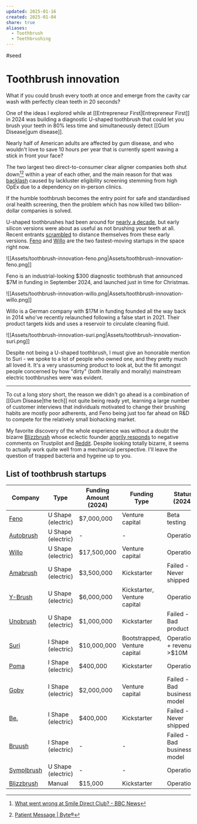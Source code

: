 ```yaml
---
updated: 2025-01-16
created: 2025-01-04
share: true
aliases:
  - Toothbrush
  - Teethbrushing
---
```

#seed 

# Toothbrush innovation

What if you could brush every tooth at once and emerge from the cavity car wash with perfectly clean teeth in 20 seconds?

One of the ideas I explored while at [[Entrepreneur First|Entrepreneur First]] in 2024 was building a diagnostic U-shaped toothbrush that could let you brush your teeth in 80% less time and simultaneously detect [[Gum Disease|gum disease]].

Nearly half of American adults are affected by gum disease, and who wouldn't love to save 10 hours per year that is currently spent waving a stick in front your face?

The two largest two direct-to-consumer clear aligner companies both shut down[^1][^2] within a year of each other, and the main reason for that was [backlash](https://hindenburgresearch.com/smiledirectclub-moving-fast-and-breaking-things-in-peoples-mouths/) caused by lackluster eligibility screening stemming from high OpEx due to a dependency on in-person clinics.

If the humble toothbrush becomes the entry point for safe and standardised oral health screening, then the problem which has now killed two billion-dollar companies is solved.

U-shaped toothbrushes had been around for [nearly a decade](https://www.kickstarter.com/projects/amabrush/amabrush-worlds-first-automatic-toothbrush), but early silicon versions were about as useful as not brushing your teeth at all. Recent entrants [scrambled](https://y-brush.co/blogs/electric-toothbrush/nylon-or-silicone-who-cares-most-for-your-teeth) to distance themselves from these early versions. [Feno](https://feno.co/) and [Willo](https://willo.com/) are the two fastest-moving startups in the space right now. 

![[Assets/toothbrush-innovation-feno.png|Assets/toothbrush-innovation-feno.png]]

Feno is an industrial-looking $300 diagnostic toothbrush that announced $7M in funding in September 2024, and launched just in time for Christmas. 

![[Assets/toothbrush-innovation-willo.png|Assets/toothbrush-innovation-willo.png]]

Willo is a German company with $17M in funding founded all the way back in 2014 who've recently relaunched following a false start in 2021. Their product targets kids and uses a reservoir to circulate cleaning fluid.

![[Assets/toothbrush-innovation-suri.png|Assets/toothbrush-innovation-suri.png]]

Despite not being a U-shaped toothbrush, I must give an honorable mention to Suri - we spoke to a lot of people who owned one, and they pretty much all loved it. It's a very unassuming product to look at, but the fit amongst people concerned by how "dirty" (both literally and morally) mainstream electric toothbrushes were was evident.

---

To cut a long story short, the reason we didn't go ahead is a combination of [[Gum Disease|the tech]] not quite being ready yet, learning a large number of customer interviews that individuals motivated to change their brushing habits are mostly poor adherents, and Feno being just too far ahead on R&D to compete for the relatively small biohacking market.

My favorite discovery of the whole experience was without a doubt the bizarre [Blizzbrush](https://youtu.be/cceO0rx2dqo?t=122) whose eclectic founder [angrily responds](https://www.trustpilot.com/reviews/6494c99663ca0cbc3923de03) to negative comments on Trustpilot and [Reddit](https://www.reddit.com/r/Dentistry/comments/aco59q/product_review_research_blizzident/egitqs0/?context=2). Despite looking totally bizarre, it seems to actually work quite well from a mechanical perspective. I'll leave the question of trapped bacteria and hygeine up to you.

## List of toothbrush startups

| Company                                                                                                          | Type               | Funding Amount (2024) | Funding Type                  | Status (2024)               |
| ---------------------------------------------------------------------------------------------------------------- | ------------------ | --------------------- | ----------------------------- | --------------------------- |
| [Feno](https://feno.co/)                                                                                         | U Shape (electric) | $7,000,000            | Venture capital               | Beta testing                |
| [Autobrush](https://tryautobrush.com/)                                                                           | U Shape (electric) | -                     | -                             | Operational                 |
| [Willo](https://willo.com/)                                                                                      | U Shape (electric) | $17,500,000           | Venture capital               | Operational                 |
| [Amabrush](https://www.amabrush.com/)                                                                            | U Shape (electric) | $3,500,000            | Kickstarter                   | Failed - Never shipped      |
| [Y-Brush](https://y-brush.com/en)                                                                                | U Shape (electric) | $6,000,000            | Kickstarter, Venture capital  | Operational                 |
| [Unobrush](https://www.kickstarter.com/projects/100951725/unobrush-toothbrushing-reimagined/posts/3161880)       | U Shape (electric) | $1,000,000            | Kickstarter                   | Failed - Bad product        |
| [Suri](https://www.trysuri.com/)                                                                                 | I Shape (electric) | $10,000,000           | Bootstrapped, Venture capital | Operational + revenue >$10M |
| [Poma](https://pomadent.com/)                                                                                    | I Shape (electric) | $400,000              | Kickstarter                   | Operational                 |
| [Goby](https://www.reddit.com/r/Teethcare/comments/1crd1ec/wtf_is_wrong_with_goby_electric_toothbrush/)          | I Shape (electric) | $2,000,000            | Venture capital               | Failed - Bad business model |
| [Be.](https://www.reddit.com/r/shittykickstarters/comments/z7por9/the_be_toothbrush_finally_gives_up_the_ghost/) | I Shape (electric) | $400,000              | Kickstarter                   | Failed - Never shipped      |
| [Bruush](https://www.reddit.com/r/TheMorningToastSnark/comments/14t6eez/the_demise_of_bruush_say_it_aint_so/)    | I Shape (electric) | -                     | -                             | Failed - Bad business model |
| [Symplbrush](https://symplbrush.com/)                                                                            | U Shape (electric) | -                     | -                             | Operational                 |
| [Blizzbrush](https://blizzbrush.com/)                                                                            | Manual             | $15,000               | Kickstarter                   | Operational                 |

[^1]: [What went wrong at Smile Direct Club? - BBC News](https://www.bbc.co.uk/news/business-67734200)
[^2]: [Patient Message \| Byte®](https://www.byte.com/patient-message)